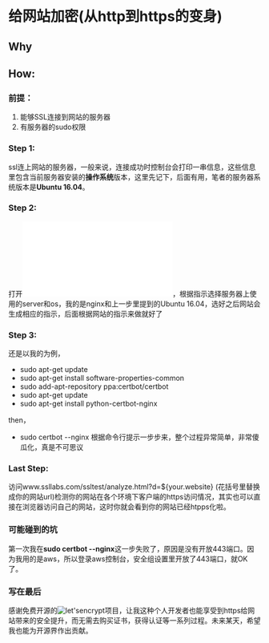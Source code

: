 # 给网站加密(从http到https的变身)

## Why 

## How: 

### 前提：
1. 能够SSL连接到网站的服务器
2. 有服务器的sudo权限

### Step 1:
ssl连上网站的服务器，一般来说，连接成功时控制台会打印一串信息，这些信息里包含当前服务器安装的**操作系统**版本，这里先记下，后面有用，笔者的服务器系统版本是**Ubuntu 16.04**。

### Step 2:
打开![](certbot.eff.org)，根据指示选择服务器上使用的server和os，我的是nginx和上一步里提到的Ubuntu 16.04，选好之后网站会生成相应的指示，后面根据网站的指示来做就好了

### Step 3:
还是以我的为例，
- sudo apt-get update
- sudo apt-get install software-properties-common
- sudo add-apt-repository ppa:certbot/certbot
- sudo apt-get update
- sudo apt-get install python-certbot-nginx 

then，
- sudo certbot --nginx
根据命令行提示一步步来，整个过程异常简单，非常傻瓜化，真是不可思议

### Last Step:
访问www.ssllabs.com/ssltest/analyze.html?d=${your.website} (花括号里替换成你的网站url)检测你的网站在各个环境下客户端的https访问情况，其实也可以直接在浏览器访问自己的网站，这时你就会看到你的网站已经htpps化啦。

### 可能碰到的坑 
第一次我在**sudo certbot --nginx**这一步失败了，原因是没有开放443端口。因为我用的是aws，所以登录aws控制台，安全组设置里开放了443端口，就OK了。


### 写在最后
感谢免费开源的![let'sencrypt](https://letsencrypt.org)项目，让我这种个人开发者也能享受到https给网站带来的安全提升，而无需去购买证书，获得认证等一系列过程。未来某天，希望我也能为开源界作出贡献。
